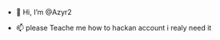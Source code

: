 - 👋 Hi, I’m @Azyr2

- 📫 please Teache me how to hackan account i realy need it

<!---
Azyr2/Azyr2 is a ✨ special ✨ repository because its `README.md` (this file) appears on your GitHub profile.
You can click the Preview link to take a look at your changes.
--->

